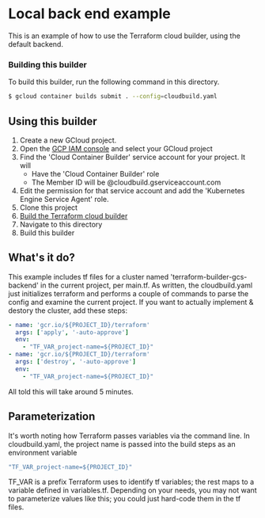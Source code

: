 # Local back end example

This is an example of how to use the Terraform cloud builder, using the default backend.

### Building this builder
To build this builder, run the following command in this directory.
```sh
$ gcloud container builds submit . --config=cloudbuild.yaml
```

## Using this builder

1. Create a new GCloud project.
1. Open the [GCP IAM console](https://console.cloud.google.com/iam-admin) and select your GCloud project
1. Find the 'Cloud Container Builder' service account for your project. It will
   - Have the 'Cloud Container Builder' role
   - The Member ID will be <project ID>@cloudbuild.gserviceaccount.com
1. Edit the permission for that service account and add the 'Kubernetes Engine Service Agent' role.
1. Clone this project
1. [Build the Terraform cloud builder](../../README.markdown)
1. Navigate to this directory
1. Build this builder

## What's it do?
This example includes tf files for a cluster named 'terraform-builder-gcs-backend' in the current project, per main.tf. As written, the cloudbuild.yaml just initializes terraform and performs a couple of commands to parse the config and examine the current project. If you want to actually implement & destory the cluster, add these steps:
```yaml
- name: 'gcr.io/${PROJECT_ID}/terraform'
  args: ['apply', '-auto-approve']
  env:
    - "TF_VAR_project-name=${PROJECT_ID}"
- name: 'gcr.io/${PROJECT_ID}/terraform'
  args: ['destroy', '-auto-approve']
  env:
    - "TF_VAR_project-name=${PROJECT_ID}"
```
All told this will take around 5 minutes.

## Parameterization
It's worth noting how Terraform passes variables via the command line. In cloudbuild.yaml, the project name is passed into the build steps as an environment variable
```yaml
"TF_VAR_project-name=${PROJECT_ID}"
```
TF_VAR is a prefix Terraform uses to identify tf variables; the rest maps to a variable defined in variables.tf. Depending on your needs, you may not want to parameterize values like this; you could just hard-code them in the tf files.